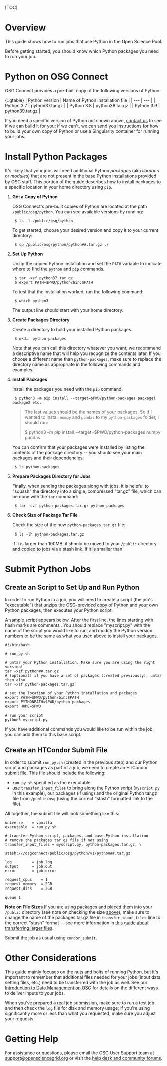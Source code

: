 [title]: - "Run Python Scripts on the OS Pool"

[TOC]

# Overview

This guide shows how to run jobs that use Python in the Open Science Pool.

Before getting started, you should know which Python packages you need to run your job.  

# Python on OSG Connect

OSG Connect provides a pre-built copy of the following versions of Python: 

{:.gtable}
  | Python version  | Name of Python installation file |
  | --- | --- |
  | Python 3.7 | python37.tar.gz |
  | Python 3.8 | python38.tar.gz |
  | Python 3.9 | python39.tar.gz |

If you need a specific version of Python not shown 
above, [contact us][get-help] to 
see if we can build it for you; if 
we can't, we can send you instructions for how to build your own copy of Python 
or use a Singularity container for running your jobs. 

# Install Python Packages

It's likely that your jobs will need additional Python *packages* 
(aka *libraries* or *modules*) that are not
present in the base Python installations provided by OSG staff. This portion of the
guide describes how to install packages to a specific location in your home directory
using `pip`. 

1. **Get a Copy of Python**

	OSG Connect's pre-built copies of Python are located at the path `/public/osg/python`. 
	You can see available versions by running:
	
		$ ls -l /public/osg/python
	
	To get started, choose your desired version and copy it to your current directory:
	
		$ cp /public/osg/python/python##.tar.gz ./

1. **Set Up Python**

	Unzip the copied Python installation and set the `PATH` variable to indicate 
	where to find the `python` and `pip` commands. 
	
		$ tar -xzf python37.tar.gz
		$ export PATH=$PWD/python/bin:$PATH

	To test that the installation worked, run the following command: 
	
		$ which python3
	
	The output line should start with your home directory. 

1. **Create Packages Directory**
	
	Create a directory to hold your installed Python packages. 
	
		$ mkdir python-packages
		
	Note that you can call this directory whatever you want; we recommend a 
	descriptive name that will help you recognize the contents later. If you 
	choose a different name than `python-packages`, make sure to replace the 
	directory name as appropriate in the following commands and examples. 

1. **Install Packages**

	Install the packages you need with the `pip` command. 
	
		$ python3 -m pip install --target=$PWD/python-packages package1 package2 etc.

	> The last values should be the names of your packages. So if I wanted to install 
	> `numpy` and `pandas` to my `python-packages` folder, I should run:  
	> 
	> 	$ python3 -m pip install --target=$PWD/python-packages numpy pandas
	
	You can confirm that your packages were installed by listing the contents of 
	the package directory -- you should see your main packages and their dependencies: 
	
		$ ls python-packages

1. **Prepare Packages Directory for Jobs**

	Finally, when sending the packages along with jobs, it is helpful to "squash" 
	the directory into a single, compressed "tar.gz" file, which can be done with 
	the `tar` command: 
	
		$ tar -czf python-packages.tar.gz python-packages

1. **Check Size of Package Tar File**

	Check the size of the new `python-packages.tar.gz` file:
	
		$ ls -lh python-packages.tar.gz
	
	If it is larger than 100MB, it should be moved to your `/public` directory 
	and copied to jobs via a stash link. If it is smaller than 

# Submit Python Jobs

## Create an Script to Set Up and Run Python

In order to run Python in a job, you will need to create a script (the job's "executable") 
that unzips the OSG-provided copy of Python and your own Python packages, then 
executes your Python script. 

A sample script appears below. After the first line, the lines starting
with hash marks are comments . You should replace \"myscript.py\" with
the name of the script you would like to run, and modify the Python
version numbers to be the same as what you used above to install your
packages.

	#!/bin/bash

	# run_py.sh

	# untar your Python installation. Make sure you are using the right version!
	tar -xzf python##.tar.gz
	# (optional) if you have a set of packages (created previously), untar them also
	tar -xzf python-packages.tar.gz

	# set the location of your Python installation and packages
	export PATH=$PWD/python/bin:$PATH
	export PYTHONPATH=$PWD/python-packages
	export HOME=$PWD

	# run your script
	python3 myscript.py

If you have additional commands you would like to be run within the job,
you can add them to this base script. 

## Create an HTCondor Submit File

In order to submit `run_py.sh` (created in the previous step) and our Python script 
and packages as part of a job, we 
need to create an HTCondor submit file. This file should include the following:

* `run_py.sh` specified as the executable
* use `transfer_input_files` to bring along the Python script 
(`myscript.py` in this example), our packages (if 
using) and the original Python tar.gz file from `/public/osg` (using the 
correct "stash" formatted link to the file).

All together, the submit file will look something like this: 

	universe 	= vanilla     
	executable 	= run_py.sh

	# transfer Python script, packages, and base Python installation
	# remove the packages tar.gz file if not using
	transfer_input_files = myscript.py, python-packages.tar.gz, \
						   stash:///osgconnect/public/osg/python/v1/python##.tar.gz

	log         = job.log
	output      = job.out
	error       = job.error

	request_cpus 	= 1 
	request_memory 	= 2GB
	request_disk 	= 2GB

	queue 1

**Note on File Sizes** If you are using 
packages and placed them into your `/public` directory (see note on checking the 
size [above]()), make sure to change the name of the packages tar.gz file in
`transfer_input_files` line to the correct "stash" format -- see more information 
in [this guide about transferring larger files](5000639798). 

Submit the job as usual using `condor_submit`. 

# Other Considerations

This guide mainly focuses on the nuts and bolts of running Python, but it's important 
to remember that additional files needed for your jobs (input data, setting files, etc.) 
need to be transferred with the job as well. See our [Introduction to Data Management 
on OSG][data-intro] for details on the different ways to deliver inputs to your jobs. 

When you've prepared a real job submission, make sure to run a test job and then check 
the `log` file for disk and memory usage; if you're using significantly more or less 
than what you requested, make sure you adjust your requests. 

# Getting Help

For assistance or questions, please email the OSG User Support
team  at [support@opensciencegrid.org](mailto:support@opensciencegrid.org) or visit the [help desk and community forums](http://support.opensciencegrid.org).

[module-guide]: 12000048518
[data-intro]: 12000002985
[get-help]: 12000084585
